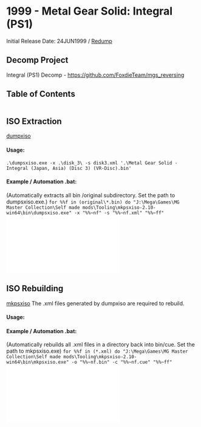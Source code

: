 # 1999 - Metal Gear Solid: Integral (PS1)
Initial Release Date: 24JUN1999 / [Redump](http://redump.org/disc/423/)
## Decomp Project
Integral (PS1) Decomp - https://github.com/FoxdieTeam/mgs_reversing

## Table of Contents
```table-of-contents
```

## ISO Extraction
[dumpxiso](https://github.com/Lameguy64/mkpsxiso)
#### Usage:
`.\dumpsxiso.exe -x .\disk_3\ -s disk3.xml '.\Metal Gear Solid - Integral (Japan, Asia) (Disc 3) (VR-Disc).bin'`

#### Example / Automation .bat:
(Automatically extracts all bin /original subdirectory. Set the path to dumpsxiso.exe.)
`for %%f in (original\*.bin) do "J:\Mega\Games\MG Master Collection\Self made mods\Tooling\mkpsxiso-2.10-win64\bin\dumpsxiso.exe" -x "%%~nf" -s "%%~nf.xml" "%%~ff"`
![](resources/Dump%20PSX%20isos.bat)

## ISO Rebuilding
[mkpsxiso](https://github.com/Lameguy64/mkpsxiso)
The .xml files generated by dumpxiso are required to rebuild.
#### Usage:

#### Example / Automation .bat:
(Automatically rebuilds all .xml files in a directory back into bin/cue. Set the path to mkpsxiso.exe)
`for %%f in (*.xml) do "J:\Mega\Games\MG Master Collection\Self made mods\Tooling\mkpsxiso-2.10-win64\bin\mkpsxiso.exe" -o "%%~nf.bin" -c "%%~nf.cue" "%%~ff"` 
![](resources/Rebuild%20PSX%20ISOs.bat)
